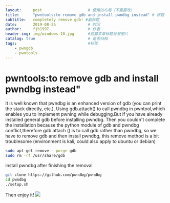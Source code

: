 ```yaml
---
layout:     post                    # 使用的布局（不需要改）
title:      "pwntools:to remove gdb and install pwndbg instead" # 标题 
subtitle:   completely remove gdb! #副标题
date:       2019-08-26              # 时间
author:     fjh1997                 # 作者
header-img: img/windows-10.jpg      #这篇文章标题背景图片
catalog: true                       # 是否归档
tags:                               #标签
    - pwngdb
    - pwntools
---
```


#  pwntools:to remove gdb and install pwndbg instead"


It is well known that pwndbg is an enhanced version of gdb (you can print the stack directly, etc.). Using gdb.attach() to call pwndbg in pwntool,which enables you to implement pwning while debugging.But if you have already installed general gdb before installing pwndbg. Then you couldn't complete the installation because the python module of gdb and pwndbg conflict,therefore gdb.attach () 
is to call gdb rather than pwndbg, so we have to remove gdb and then install pwndbg, this remove method is a bit troublesome (environment is kali, could also apply to ubuntu or debian)
```bash
sudo apt-get remove --purge gdb
sudo rm -rf /usr/share/gdb

```
install pwndbg after finishing the removal
```bash
git clone https://github.com/pwndbg/pwndbg
cd pwndbg
./setup.sh

``` 
Then enjoy it!
![]({{site.url}}/img/pwndbg.png)